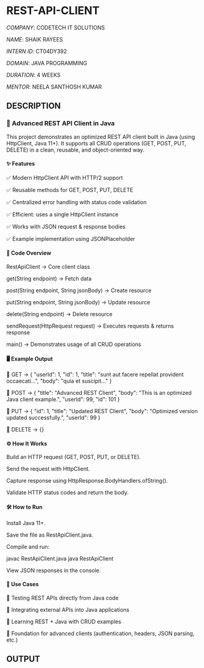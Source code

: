 # REST-API-CLIENT


*COMPANY*: CODETECH IT SOLUTIONS

*NAME*: SHAIK RAYEES

*INTERN ID*: CT04DY392

*DOMAIN*: JAVA PROGRAMMING

*DURATION*: 4 WEEKS

*MENTOR*: NEELA SANTHOSH KUMAR


## DESCRIPTION



### 🚀 Advanced REST API Client in Java

This project demonstrates an optimized REST API client built in Java (using HttpClient, Java 11+).
It supports all CRUD operations (GET, POST, PUT, DELETE) in a clean, reusable, and object-oriented way.

#### ✨ Features

✅ Modern HttpClient API with HTTP/2 support

✅ Reusable methods for GET, POST, PUT, DELETE

✅ Centralized error handling with status code validation

✅ Efficient: uses a single HttpClient instance

✅ Works with JSON request & response bodies

✅ Example implementation using JSONPlaceholder

#### 📂 Code Overview

RestApiClient → Core client class

get(String endpoint) → Fetch data

post(String endpoint, String jsonBody) → Create resource

put(String endpoint, String jsonBody) → Update resource

delete(String endpoint) → Delete resource

sendRequest(HttpRequest request) → Executes requests & returns response

main() → Demonstrates usage of all CRUD operations

#### 🖥️ Example Output
🔹 GET -> {
  "userId": 1,
  "id": 1,
  "title": "sunt aut facere repellat provident occaecati...",
  "body": "quia et suscipit..."
}

🔹 POST -> {
  "title": "Advanced REST Client",
  "body": "This is an optimized Java client example.",
  "userId": 99,
  "id": 101
}

🔹 PUT -> {
  "id": 1,
  "title": "Updated REST Client",
  "body": "Optimized version updated successfully.",
  "userId": 99
}

🔹 DELETE -> {}

#### ⚙️ How It Works

Build an HTTP request (GET, POST, PUT, or DELETE).

Send the request with HttpClient.

Capture response using HttpResponse.BodyHandlers.ofString().

Validate HTTP status codes and return the body.

#### 🛠️ How to Run

Install Java 11+.

Save the file as RestApiClient.java.

Compile and run:

javac RestApiClient.java
java RestApiClient


View JSON responses in the console.

#### 📌 Use Cases

🔹 Testing REST APIs directly from Java code

🔹 Integrating external APIs into Java applications

🔹 Learning REST + Java with CRUD examples

🔹 Foundation for advanced clients (authentication, headers, JSON parsing, etc.)



## OUTPUT




